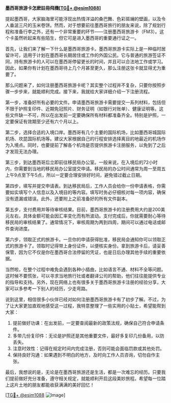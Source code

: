 **墨西哥旅游卡怎麽註冊飛機[[TG💪+ @esim1088](https://t.me/s/esim1088)]**

提起墨西哥，大家脑海里可能浮现出热情洋溢的桑巴舞、色彩斑斓的壁画，以及令人垂涎三尺的玉米卷饼。然而，对于想要前往墨西哥旅行的朋友来说，除了规划行程和准备行李之外，还有一个非常重要的环节——注册墨西哥旅游卡（FM3）。这个卡虽然听起来有些陌生，但它可是进入墨西哥的重要通行证之一。

首先，让我们来了解一下什么是墨西哥旅游卡。墨西哥旅游卡实际上是一种临时居留许可，适用于计划在墨西哥长期居住或工作的外国公民。它与普通的旅游签证不同，持有旅游卡的人可以在墨西哥停留更长的时间，并且可以合法地工作或学习。因此，如果你有计划在墨西哥待上几个月甚至更久，那么注册这张卡就显得尤为重要了。

那么问题来了，如何注册墨西哥旅游卡呢？其实整个过程并不复杂，只要你按照步骤一步步来，就能顺利完成。接下来，我就给大家详细介绍一下注册流程。

第一步，准备好所有必要的文件。申请墨西哥旅游卡需要提交一系列材料，包括但不限于护照复印件、近期免冠照片、财务证明（如银行对账单）、健康证明等。这些文件缺一不可，所以在出发前一定要确保所有材料都准备齐全。特别是护照，一定要保证有效期至少还有六个月以上。

第二步，选择合适的入境口岸。墨西哥有几个主要的国际机场，比如墨西哥城国际机场、坎昆国际机场等。建议大家根据自己的行程安排选择离目的地最近的机场作为入境点。同时，也要提前了解各个机场是否提供旅游卡注册服务，以免到了之后才发现无法办理。

第三步，到达墨西哥后立即前往移民局办公室。一般来说，在入境后的72小时内，你需要到当地的移民局办公室提交申请。移民局的办公时间通常为周一至周五上午9点至下午5点，所以一定要合理安排好时间，避免错过截止日期。

第四步，填写并提交申请表。到达移民局后，工作人员会给你一份申请表格，你需要如实填写个人信息以及入境目的等内容。填写时务必仔细核对每一项内容，确保没有遗漏或错误。此外，还要附上之前准备好的所有文件副本。

第五步，支付费用并等待审核结果。目前，墨西哥旅游卡的注册费用大约是200美元左右，具体金额可能会因汇率变化而有所波动。支付完成后，你就需要耐心等待移民局的审核结果了。通常情况下，审核周期为两到四周，期间可以通过电话或邮件查询进度。

第六步，领取正式的旅游卡。一旦你的申请获得批准，移民局会通知你可以领取正式的旅游卡了。领取时记得带上身份证件，以便核实身份。拿到旅游卡后，请妥善保管，因为它不仅是你在墨西哥合法停留的凭证，也是日后办理其他手续的重要依据。

当然啦，在整个过程中难免会遇到各种小插曲，比如语言不通、材料不全等问题。这时候不要慌张，可以寻求当地旅行社或者翻译公司的帮助，他们往往能提供专业的指导和支持。另外，现在网络上也有很多关于墨西哥旅游卡注册的经验分享，大家可以多参考一下别人的经历，少走弯路。

说到这里，相信很多小伙伴已经对如何注册墨西哥旅游卡有了初步了解。不过，为了让大家更加直观地感受这一过程，我特意整理了一些实用的小贴士，希望能帮到大家：

1. 提前做好功课：在出发前，一定要查阅最新的政策法规，确保自己符合申请条件。
2. 多带几份复印件：无论是护照还是其他重要文件，最好多复印几份备用，以防丢失。
3. 注意时效性：记得在规定时间内完成注册，否则可能会面临罚款或其他处罚。
4. 保持良好沟通：如果遇到不明白的地方，及时向工作人员咨询，切勿自作主张。

最后，我想说的是，无论是在墨西哥旅游还是生活，都是一次难忘的经历。只要我们提前做好充分准备，遵守相关规定，就能顺利开启这段美妙旅程。希望每一位踏上这片土地的朋友都能收获满满的美好回忆！

[[TG💪+ @esim1088](https://t.me/s/esim1088) ![Image](https://i.postimg.cc/4NQfJmqS/Snipaste-2025-05-13-00-14-12.png)]